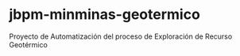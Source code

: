 # jbpm-minminas-geotermico
Proyecto de Automatización del proceso de Exploración de Recurso Geotérmico
